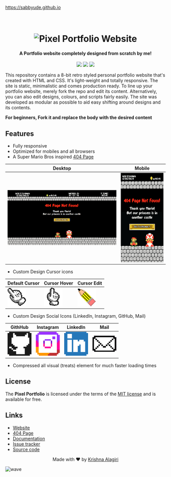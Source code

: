 https://sabbyude.github.io

<h1 align="center">
  <br>
  <img src="http://cdn.thekrishna.in/img/common/pixel_1.png" alt="Pixel Portfolio Website" width="800">
  <br>
</h1>

<h4 align="center">A Portfolio website completely designed from scratch by me!</h4>

<p align="center">
  <a href="#"><img src="https://img.shields.io/badge/Lang-html%20%7C%20css-lightgrey.svg"></a>
  <a href="https://thekrishna.in/v1"><img src="https://img.shields.io/website/http/thekrishna.in.svg"></a>
  <a href="/LICENSE.md"><img src="https://img.shields.io/github/license/bearlike/Pixel-Portfolio-Webite.svg?color=blue"></a>
</p>


This repository contains a 8-bit retro styled personal portfolio website that's created with HTML and CSS. It's light-weight and totally responsive. The site is static, minimalistic and comes production ready. To line up your portfolio website, merely fork the repo and edit its content. Alternatively,  you can also edit designs, colours, and scripts fairly easily. The site was developed as modular as possible to aid easy shifting around designs and its contents.

**For beginners, Fork it and replace the body with the desired content**

## Features

-   Fully responsive
-   Optimized for mobiles and all browsers
-   A Super Mario Bros inspired [404 Page](http://thekrishna.in/notfound.html)

| Desktop       | Mobile |
| ------------- | ----------- |
| <img src="docs/404-desktop.png"  width=420px > | <img src="docs/404-mobile.png" height=280px> |

-   Custom Design Cursor icons

| Default Cursor       | Cursor Hover      | Cursor Edit       |
| ------------- | ----------- | ------------- |
| <img src="assets/img/cursor/cursor.png">   | <img src="assets/img/cursor/cursor-click.png" > |  <img src="assets/img/cursor/cursor-edit.png"> |

-   Custom Design Social Icons (LinkedIn, Instagram, GitHub, Mail)

| GithHub       | Instagram      | LinkedIn       | Mail       |
| ------------- | ----------- | ------------- | ----------- |
| <img src="assets/img/icons/GitHub.png" height=75px>   | <img src="assets/img/icons/Instagram.png" height=75px> |  <img src="assets/img/icons/LinkedIn.png" height=75px> | <img src="assets/img/icons/Mail.png" height=75px> |

-   Compressed all visual (treats) element for much faster loading times


## License

The **Pixel Portfolio** is licensed under the terms of the [MIT license](LICENSE) and is available for free.

## Links

-   [Website](https://thekrishna.in/v1/index.html)
-   [404 Page](https://thekrishna.in/notfound.html)
-   [Documentation](https://github.com/bearlike/Pixel-Portfolio-Webite/blob/master/docs/documentation.md)
-   [Issue tracker](https://github.com/bearlike/Pixel-Portfolio-Webite/issues)
-   [Source code](https://github.com/bearlike/Pixel-Portfolio-Webite)


<p align="center">
  Made with ❤️ by <a href="https://github.com/bearlike">Krishna Alagiri</a>
</p>

![wave](http://cdn.thekrishna.in/img/common/border.png)

